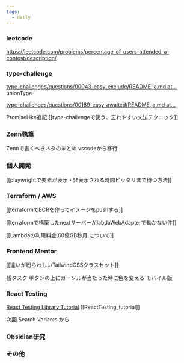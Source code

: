 ```yaml
---
tags:
  - daily
---
```


### leetcode
https://leetcode.com/problems/percentage-of-users-attended-a-contest/description/

### type-challenge 
[type-challenges/questions/00043-easy-exclude/README.ja.md at...](https://github.com/type-challenges/type-challenges/blob/main/questions/00043-easy-exclude/README.ja.md)
unionType

[type-challenges/questions/00189-easy-awaited/README.ja.md at...](https://github.com/type-challenges/type-challenges/blob/main/questions/00189-easy-awaited/README.ja.md)

PromiseLike追記
[[type-challengeで使う、忘れやすい文法テクニック]]

### Zenn執筆
Zennで書くべきネタのまとめ
vscodeから移行

### 個人開発

[[playwrightで要素が表示・非表示される時間ピッタリまで待つ方法]]
### Terraform / AWS

[[terraformでECRを作ってイメージをpushする]]

[[terraformで構築したnextサーバーがlabdaWebAdapterで動かない件]]

[[Lambdaの利用料金,60億GB秒月,について]]
### Frontend Mentor

[[違いが紛らわしいTailwindCSSクラスセット]]

残タスク
ボタンの上にカーソルが当たった時に色を変える
モバイル版

### React Testing
[React Testing Library Tutorial](https://www.robinwieruch.de/react-testing-library/)
[[ReactTesting_tutorial]]

次回 Search Variants から

### Obsidian研究

### その他


